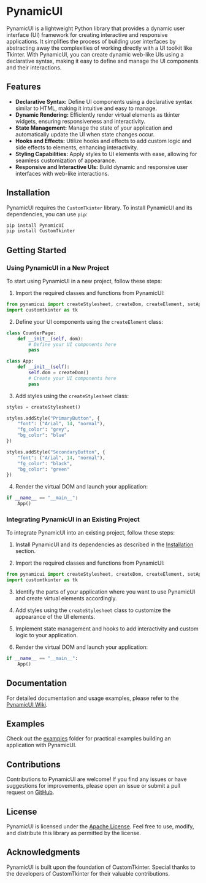 # PynamicUI

PynamicUI is a lightweight Python library that provides a dynamic user interface (UI) framework for creating interactive and responsive applications. It simplifies the process of building user interfaces by abstracting away the complexities of working directly with a UI toolkit like Tkinter. With PynamicUI, you can create dynamic web-like UIs using a declarative syntax, making it easy to define and manage the UI components and their interactions.

## Features

- **Declarative Syntax:** Define UI components using a declarative syntax similar to HTML, making it intuitive and easy to manage.
- **Dynamic Rendering:** Efficiently render virtual elements as tkinter widgets, ensuring responsiveness and interactivity.
- **State Management:** Manage the state of your application and automatically update the UI when state changes occur.
- **Hooks and Effects:** Utilize hooks and effects to add custom logic and side effects to elements, enhancing interactivity.
- **Styling Capabilities:** Apply styles to UI elements with ease, allowing for seamless customization of appearance.
- **Responsive and Interactive UIs:** Build dynamic and responsive user interfaces with web-like interactions.

## Installation

PynamicUI requires the `CustomTkinter` library. To install PynamicUI and its dependencies, you can use `pip`:

```bash
pip install PynamicUI
pip install CustomTkinter
```

## Getting Started

### Using PynamicUI in a New Project

To start using PynamicUI in a new project, follow these steps:

1. Import the required classes and functions from PynamicUI:

```python
from pynamicui import createStylesheet, createDom, createElement, setAppearanceMode
import customtkinter as tk
```

2. Define your UI components using the `createElement` class:

```python
class CounterPage:
    def __init__(self, dom):
        # Define your UI components here
        pass

class App:
    def __init__(self):
        self.dom = createDom()
        # Create your UI components here
        pass
```

3. Add styles using the `createStylesheet` class:

```python
styles = createStylesheet()

styles.addStyle("PrimaryButton", {
    "font": ("Arial", 14, "normal"),
    "fg_color": "grey",
    "bg_color": "blue"
})

styles.addStyle("SecondaryButton", {
    "font": ("Arial", 14, "normal"),
    "fg_color": "black",
    "bg_color": "green"
})
```

4. Render the virtual DOM and launch your application:

```python
if __name__ == "__main__":
    App()
```

### Integrating PynamicUI in an Existing Project

To integrate PynamicUI into an existing project, follow these steps:

1. Install PynamicUI and its dependencies as described in the [Installation](#installation) section.

2. Import the required classes and functions from PynamicUI:

```python
from pynamicui import createStylesheet, createDom, createElement, setAppearanceMode
import customtkinter as tk
```

3. Identify the parts of your application where you want to use PynamicUI and create virtual elements accordingly.

4. Add styles using the `createStylesheet` class to customize the appearance of the UI elements.

5. Implement state management and hooks to add interactivity and custom logic to your application.

6. Render the virtual DOM and launch your application:

```python
if __name__ == "__main__":
    App()
```

## Documentation

For detailed documentation and usage examples, please refer to the [PynamicUI Wiki](https://github.com/zacharie410/PynamicUI/wiki).

## Examples

Check out the [examples](https://github.com/zacharie410/PynamicUI/blob/main/examples/) folder for practical examples building an application with PynamicUI.

## Contributions

Contributions to PynamicUI are welcome! If you find any issues or have suggestions for improvements, please open an issue or submit a pull request on [GitHub](https://github.com/zacharie410/PynamicUI).

## License

PynamicUI is licensed under the [Apache License](https://github.com/zacharie410/PynamicUI/blob/main/LICENSE). Feel free to use, modify, and distribute this library as permitted by the license.

## Acknowledgments

PynamicUI is built upon the foundation of CustomTkinter. Special thanks to the developers of CustomTkinter for their valuable contributions.
